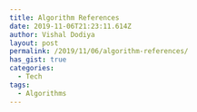 ```yaml
---
title: Algorithm References
date: 2019-11-06T21:23:11.614Z
author: Vishal Dodiya
layout: post
permalink: /2019/11/06/algorithm-references/
has_gist: true
categories:
  - Tech
tags:
  - Algorithms
---
```


<amp-gist data-gistid="cd46f45558fd5a2ccc6fe04f2469e1ad" layout="fixed-height" height="10">
</amp-gist>
